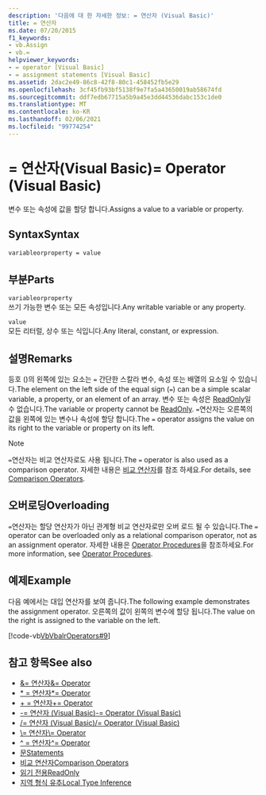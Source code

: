 ```yaml
---
description: '다음에 대 한 자세한 정보: = 연산자 (Visual Basic)'
title: = 연산자
ms.date: 07/20/2015
f1_keywords:
- vb.Assign
- vb.=
helpviewer_keywords:
- = operator [Visual Basic]
- = assignment statements [Visual Basic]
ms.assetid: 2dac2e49-86c8-42f8-80c1-458452fb5e29
ms.openlocfilehash: 3cf45fb93bf5138f9e7fa5a43650019ab58674fd
ms.sourcegitcommit: ddf7edb67715a5b9a45e3dd44536dabc153c1de0
ms.translationtype: MT
ms.contentlocale: ko-KR
ms.lasthandoff: 02/06/2021
ms.locfileid: "99774254"
---
```

# <a name="-operator-visual-basic"></a><span data-ttu-id="e40c8-103">= 연산자(Visual Basic)</span><span class="sxs-lookup"><span data-stu-id="e40c8-103">= Operator (Visual Basic)</span></span>

<span data-ttu-id="e40c8-104">변수 또는 속성에 값을 할당 합니다.</span><span class="sxs-lookup"><span data-stu-id="e40c8-104">Assigns a value to a variable or property.</span></span>  
  
## <a name="syntax"></a><span data-ttu-id="e40c8-105">Syntax</span><span class="sxs-lookup"><span data-stu-id="e40c8-105">Syntax</span></span>  
  
```vb  
variableorproperty = value  
```  
  
## <a name="parts"></a><span data-ttu-id="e40c8-106">부분</span><span class="sxs-lookup"><span data-stu-id="e40c8-106">Parts</span></span>  

 `variableorproperty`  
 <span data-ttu-id="e40c8-107">쓰기 가능한 변수 또는 모든 속성입니다.</span><span class="sxs-lookup"><span data-stu-id="e40c8-107">Any writable variable or any property.</span></span>  
  
 `value`  
 <span data-ttu-id="e40c8-108">모든 리터럴, 상수 또는 식입니다.</span><span class="sxs-lookup"><span data-stu-id="e40c8-108">Any literal, constant, or expression.</span></span>  
  
## <a name="remarks"></a><span data-ttu-id="e40c8-109">설명</span><span class="sxs-lookup"><span data-stu-id="e40c8-109">Remarks</span></span>  

 <span data-ttu-id="e40c8-110">등호 ()의 왼쪽에 있는 요소는 `=` 간단한 스칼라 변수, 속성 또는 배열의 요소일 수 있습니다.</span><span class="sxs-lookup"><span data-stu-id="e40c8-110">The element on the left side of the equal sign (`=`) can be a simple scalar variable, a property, or an element of an array.</span></span> <span data-ttu-id="e40c8-111">변수 또는 속성은 [ReadOnly](../modifiers/readonly.md)일 수 없습니다.</span><span class="sxs-lookup"><span data-stu-id="e40c8-111">The variable or property cannot be [ReadOnly](../modifiers/readonly.md).</span></span> <span data-ttu-id="e40c8-112">`=`연산자는 오른쪽의 값을 왼쪽에 있는 변수나 속성에 할당 합니다.</span><span class="sxs-lookup"><span data-stu-id="e40c8-112">The `=` operator assigns the value on its right to the variable or property on its left.</span></span>  
  
> [!NOTE]
> <span data-ttu-id="e40c8-113">`=`연산자는 비교 연산자로도 사용 됩니다.</span><span class="sxs-lookup"><span data-stu-id="e40c8-113">The `=` operator is also used as a comparison operator.</span></span> <span data-ttu-id="e40c8-114">자세한 내용은 [비교 연산자](comparison-operators.md)를 참조 하세요.</span><span class="sxs-lookup"><span data-stu-id="e40c8-114">For details, see [Comparison Operators](comparison-operators.md).</span></span>  
  
## <a name="overloading"></a><span data-ttu-id="e40c8-115">오버로딩</span><span class="sxs-lookup"><span data-stu-id="e40c8-115">Overloading</span></span>  

 <span data-ttu-id="e40c8-116">`=`연산자는 할당 연산자가 아닌 관계형 비교 연산자로만 오버 로드 될 수 있습니다.</span><span class="sxs-lookup"><span data-stu-id="e40c8-116">The `=` operator can be overloaded only as a relational comparison operator, not as an assignment operator.</span></span> <span data-ttu-id="e40c8-117">자세한 내용은 [Operator Procedures](../../programming-guide/language-features/procedures/operator-procedures.md)을 참조하세요.</span><span class="sxs-lookup"><span data-stu-id="e40c8-117">For more information, see [Operator Procedures](../../programming-guide/language-features/procedures/operator-procedures.md).</span></span>  
  
## <a name="example"></a><span data-ttu-id="e40c8-118">예제</span><span class="sxs-lookup"><span data-stu-id="e40c8-118">Example</span></span>  

 <span data-ttu-id="e40c8-119">다음 예에서는 대입 연산자를 보여 줍니다.</span><span class="sxs-lookup"><span data-stu-id="e40c8-119">The following example demonstrates the assignment operator.</span></span> <span data-ttu-id="e40c8-120">오른쪽의 값이 왼쪽의 변수에 할당 됩니다.</span><span class="sxs-lookup"><span data-stu-id="e40c8-120">The value on the right is assigned to the variable on the left.</span></span>  
  
 [!code-vb[VbVbalrOperators#9](~/samples/snippets/visualbasic/VS_Snippets_VBCSharp/VbVbalrOperators/VB/Class1.vb#9)]  
  
## <a name="see-also"></a><span data-ttu-id="e40c8-121">참고 항목</span><span class="sxs-lookup"><span data-stu-id="e40c8-121">See also</span></span>

- [<span data-ttu-id="e40c8-122">&= 연산자</span><span class="sxs-lookup"><span data-stu-id="e40c8-122">&= Operator</span></span>](and-assignment-operator.md)
- [<span data-ttu-id="e40c8-123">\* = 연산자</span><span class="sxs-lookup"><span data-stu-id="e40c8-123">\*= Operator</span></span>](multiplication-assignment-operator.md)
- [<span data-ttu-id="e40c8-124">+ = 연산자</span><span class="sxs-lookup"><span data-stu-id="e40c8-124">+= Operator</span></span>](addition-assignment-operator.md)
- [<span data-ttu-id="e40c8-125">-= 연산자 (Visual Basic)</span><span class="sxs-lookup"><span data-stu-id="e40c8-125">-= Operator (Visual Basic)</span></span>](subtraction-assignment-operator.md)
- [<span data-ttu-id="e40c8-126">/= 연산자 (Visual Basic)</span><span class="sxs-lookup"><span data-stu-id="e40c8-126">/= Operator (Visual Basic)</span></span>](floating-point-division-assignment-operator.md)
- [<span data-ttu-id="e40c8-127">\\= 연산자</span><span class="sxs-lookup"><span data-stu-id="e40c8-127">\\= Operator</span></span>](integer-division-assignment-operator.md)
- [<span data-ttu-id="e40c8-128">^ = 연산자</span><span class="sxs-lookup"><span data-stu-id="e40c8-128">^= Operator</span></span>](exponentiation-assignment-operator.md)
- [<span data-ttu-id="e40c8-129">문</span><span class="sxs-lookup"><span data-stu-id="e40c8-129">Statements</span></span>](../../programming-guide/language-features/statements.md)
- [<span data-ttu-id="e40c8-130">비교 연산자</span><span class="sxs-lookup"><span data-stu-id="e40c8-130">Comparison Operators</span></span>](comparison-operators.md)
- [<span data-ttu-id="e40c8-131">읽기 전용</span><span class="sxs-lookup"><span data-stu-id="e40c8-131">ReadOnly</span></span>](../modifiers/readonly.md)
- [<span data-ttu-id="e40c8-132">지역 형식 유추</span><span class="sxs-lookup"><span data-stu-id="e40c8-132">Local Type Inference</span></span>](../../programming-guide/language-features/variables/local-type-inference.md)
